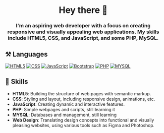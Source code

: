 <h1 align="center">Hey there 👋</h1>
<h3 align="center">I'm an aspiring web developer with a focus on creating responsive and visually appealing web applications. My skills include HTML5, CSS, and JavaScript, and some PHP, MySQL.</h3>

<h2>⚒️ Languages</h2>

[![HTML5](https://img.shields.io/badge/HTML5-E34F26?style=for-the-badge&logo=html5&logoColor=white)](https://developer.mozilla.org/en-US/docs/Web/Guide/HTML/HTML5)
[![CSS](https://img.shields.io/badge/CSS-1572B6?style=for-the-badge&logo=css3&logoColor=white)](https://developer.mozilla.org/en-US/docs/Web/CSS)
[![JavaScript](https://img.shields.io/badge/JavaScript-F7DF1E?style=for-the-badge&logo=javascript&logoColor=black)](https://developer.mozilla.org/en-US/docs/Web/JavaScript)
[![Bootstrap](https://img.shields.io/badge/Bootstrap-984aff?style=for-the-badge&logo=bootstrap&logoColor=white)](https://getbootstrap.com/)
[![PHP](https://img.shields.io/badge/Php-ffffff?style=for-the-badge&logo=php&logoColor=blue)](https://www.php.net/)
[![MYSQL](https://img.shields.io/badge/MySQL-009dff?style=for-the-badge&logo=mysql&logoColor=white)](https://www.mysql.com/)

<h2>💬 Skills</h2>

- **HTML5**: Building the structure of web pages with semantic markup.
- **CSS**: Styling and layout, including responsive design, animations, etc.
- **JavaScript**: Creating dynamic and interactive features.
- **PHP**: Simple webpages and scripts, still learning it
- **MYSQL**: Databases and management, still learning
- **Web Design**: Translating design concepts into functional and visually pleasing websites, using various tools such as Figma and Photoshop.
